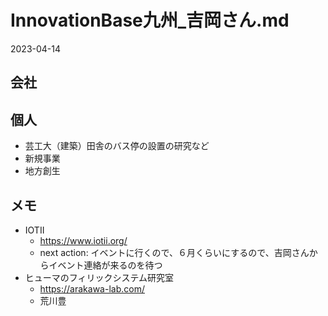 # InnovationBase九州_吉岡さん.md
2023-04-14

## 会社

## 個人
- 芸工大（建築）田舎のバス停の設置の研究など
- 新規事業
- 地方創生


## メモ
- IOTII
  - https://www.iotii.org/
  - next action: イベントに行くので、６月くらいにするので、吉岡さんからイベント連絡が来るのを待つ
- ヒューマのフィリックシステム研究室
  - https://arakawa-lab.com/
  - 荒川豊



